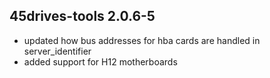 ## 45drives-tools 2.0.6-5

* updated how bus addresses for hba cards are handled in server_identifier
* added support for H12 motherboards